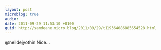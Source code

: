 ```yaml
---
layout: post
microblog: true
audio: 
date: 2011-09-29 11:53:10 +0100
guid: http://samdeane.micro.blog/2011/09/29/t119364086885654528.html
---
```

@neildejyothin Nice...
